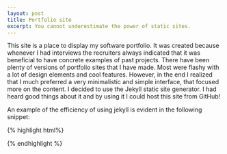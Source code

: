 ```yaml
---
layout: post
title: Portfolio site
excerpt: You cannot underestimate the power of static sites.
---
```


This site is a place to display my software portfolio. It was created because whenever I had interviews
the recruiters always indicated that it was beneficial to have concrete examples of past projects. 
There have been plenty of versions of portfolio sites that I have made. Most were flashy with a lot of 
design elements and cool features. However, in the end I realized that I much preferred a very minimalistic
and simple interface, that focused more on the content.
I decided to use the Jekyll static site generator. I had heard good things about it and by using it I could
host this site from GitHub!

An example of the efficiency of using jekyll is evident in the following snippet:


{% highlight html%}  

<!-- { for post in site.posts limit: 5 }
            <a href="{{ post.url }}">{{ post.title }}</a>
            <span>({{ post.date | date:"%Y-%m-%d" }})</span>
    </br> <em>{ post.excerpt } </em>
    </div>
  { endfor } -->

 {% endhighlight %} 
 
 <br/>
 

